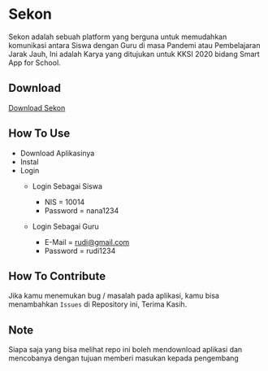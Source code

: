 # Sekon
Sekon adalah sebuah platform yang berguna untuk memudahkan komunikasi antara Siswa dengan Guru di masa Pandemi atau Pembelajaran Jarak Jauh, Ini adalah Karya yang ditujukan untuk KKSI 2020 bidang Smart App for School.

## Download
[Download Sekon](https://s.id/sekon_app)

## How To Use
- Download Aplikasinya
- Instal
- Login
  - Login Sebagai Siswa
    - NIS = 10014
    - Password = nana1234
    
  - Login Sebagai Guru
    - E-Mail = rudi@gmail.com
    - Password = rudi1234
  
    
## How To Contribute
Jika kamu menemukan bug / masalah pada aplikasi, kamu bisa menambahkan `Issues` di Repository ini, Terima Kasih.

## Note
Siapa saja yang bisa melihat repo ini boleh mendownload aplikasi dan mencobanya dengan tujuan memberi masukan kepada pengembang
